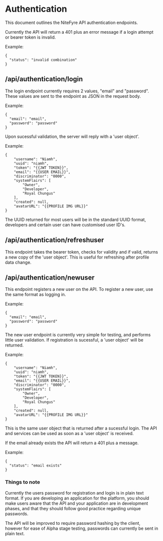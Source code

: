 # Authentication

This document outlines the NiteFyre API authentication endpoints.

Currently the API will return a 401 plus an error message if a login attempt or bearer token is invalid.

Example:
```
{
  "status": "invalid combination"
}
```

## /api/authentication/login

The login endpoint currently requires 2 values, "email" and "password". These values are sent to the endpoint as JSON in the request body.

Example:
```
{
  "email": "email",
  "password": "password"
}
```
Upon sucessful validation, the server will reply with a 'user object'.

Example:
```
{
	"username": "Niamh",
	"uuid": "niamh",
	"token": "{{JWT TOKEN}}",
	"email": "{{USER EMAIL}}",
	"discriminator": "0000",
	"systemFlairs": [
		"Owner",
		"Developer",
		"Royal Chungus"
	],
	"created": null,
	"avatarURL": "{{PROFILE IMG URL}}"
}
```

The UUID returned for most users will be in the standard UUID format, developers and certain user can have customised user ID's.

## /api/authentication/refreshuser

This endpoint takes the bearer token, checks for validity and if valid, returns a new copy of the 'user object'. This is useful for refreshing after profile data change.

## /api/authentication/newuser

This endpoint registers a new user on the API. To register a new user, use the same format as logging in.

Example:
```
{
  "email": "email",
  "password": "password"
}
```
The new user endpoint is currently very simple for testing, and performs little user validation. If registration is sucessful, a 'user object' will be returned.

Example:

```
{
	"username": "Niamh",
	"uuid": "niamh",
	"token": "{{JWT TOKEN}}",
	"email": "{{USER EMAIL}}",
	"discriminator": "0000",
	"systemFlairs": [
		"Owner",
		"Developer",
		"Royal Chungus"
	],
	"created": null,
	"avatarURL": "{{PROFILE IMG URL}}"
}
```

This is the same user object that is returned after a sucessful login. The API and services can be used as soon as a 'user object' is received.

If the email already exists the API will return a 401 plus a message.

Example:
```
{
  "status": "email exists"
}
```
### Things to note

Currently the users password for registration and login is in plain text format. If you are developing an application for the platform, you should make users aware that the API and your application are in development phases, and that they should follow good practice regarding unique passwords.

The API will be improved to require password hashing by the client, however for ease of Alpha stage testing, passwords can currently be sent in plain text.
